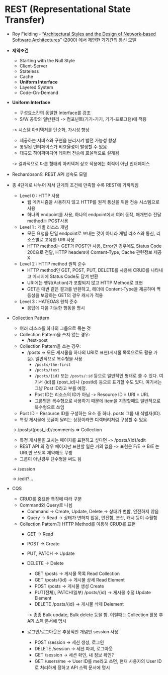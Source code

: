 # REST (Representational State Transfer)

* Roy Fielding - “[Architectural Styles and the Design of Network-based Software Architectures](https://www.ics.uci.edu/\~fielding/pubs/dissertation/top.htm)” (2000) 에서 제안한 기기간의 통신 모델



* **제약조건**
  * Starting with the Null Style
  * Client-Server
  * Stateless
  * Cache
  * **Uniform Interface**
  * Layered System
  * Code-On-Demand



*   **Uniform Interface**

    * 구성요소간의 동일한 Interface를 강조
    * S/W 공학의 일반원리 -> 컴포넌트(기기-기기, 기기-프로그램)에 적용

    \->  시스템 아키텍처를 단순화, 가시성 향상

    * 제공하는 서비스와 구현을 분리시켜 발전 가능성 향상
    * 통일된 인터페이스가 비효율성이 발생할 수 있음
    * 대규모 하이퍼미디어 데이터 전송에 효율적으로 설계됨

    \-> 결과적으로 다른 형태의 아키텍처 상호 작용에는 최적이 아닌 인터페이스



* Rechardoson의 REST API 성숙도 모델
* 총 4단계로 나누어 져서 단계의 조건에 만족할 수록 REST에 가까워짐
  * Level 0 : HTTP 사용
    * 웹 메커니즘을 사용하지 않고 HTTP를 원격 통신을 위한 전송 시스템으로 사용
    * 하나의 endpoint를 사용, 하나의 endpoint에서 여러 동작, 매개변수 전달 method는 POST사용
  * Level 1 : 개별 리소스 개념
    * 모든 요청을 단일 endpoint로 보내는 것이 아니라 개별 리소스와 통신, 리소스별로 고유한 URI 사용
    * HTTP method는 GET과 POST만 사용,  Error인 경우에도 Status Code 200으로 전달, HTTP headers에 Content-Type, Cache 관련정보 제공 X
  * Level 2 : HTTP method 원칙 준수
    * HTTP method인 GET, POST, PUT, DELETE를 사용해 CRUD를 나타내고 메시지에 Status Code도 담겨 반환
    * URI에는 행위(Action)가 포함되지 않고 HTTP Method로 표현
    * GET은 매번 같은 결과를 반환하고, 헤더에 Content-Type을 제공하며 멱등성을 보장하는 GET의 경우 캐시가 적용
  * Level 3 : HATEOAS 원칙 준수
    * 응답에 다음 가능한 행동을 명시



*   Collection Pattern

    * 여러 리소스를 하나의 그룹으로 묶는 것
    * Collection Pattern을 쓰지 않는 경우:
      * /test-post
    * Collection Pattern을 쓰는 경우:
      * /posts ⇒ 모든 게시물을 하나의 URI로 표현(게시물 목록으로도 활용 가능). 일반적으로 복수형을 사용
        * `/posts/the-first`
        * `/posts/test`
        * `/posts/{id}` 또는 `/posts/:id` 등으로 일반적인 형태로 쓸 수 있다. 여기서 {id}를 {post\_id}나 {postId} 등으로 표기할 수도 있다. 여기서는 그냥 Post ID라고 부를 예정.
        * Post ID는 리소스의 ID가 아님 -> Resource ID = URI = URL
        * 그룹명은 복수형으로 사용하기 때문에 Item을 지정할때도 일반적으로 복수형으로 쓰임
    * Post ID = Resource ID를 구성하는 요소 중 하나. posts 그룹 내 식별자(ID).
    * 특정 게시물에 댓글이 달리는 상황이라면 디렉터리처럼 구성할 수 있음

    \-> /posts/{post\_id}/comments => Collection

    * 특정 게시물을 고치는 페이지를 표현하고 싶다면 -> /posts/{id}/edit
    * REST API 의 경우 페이지만 표현할 일은 거의 없음 -> 표현은 F/E -> B/E 는 URL만 쓰도록 제약해도 무방
    * 그룹이 아닌경우 단수형을 써도 됨

    \-> /session

    \-> /edit?...



* CQS
  * CRUD를 중요한 특징에 따라 구분
  * Command와 Query로 나뉨
    * Command -> Create, Update, Delete -> 상태가 변함, 안전하지 않음
    * Query -> Read -> 상태가 변하지 않음, 안전함, 분산, 캐시 등이 수월함
  * Collection Pattern과 HTTP Method를 이용해 CRUD를 표현
    * GET -> Read
    * POST -> Create
    * PUT, PATCH -> Update
    *   DELETE -> Delete

        * GET /posts -> 게시물 목록 Read Collection
        * GET /posts/{id} -> 게시물 상세 Read Element
        * POST /posts -> 게시물 생성 Create
        * PUT(전체), PATCH(일부) /posts/{id} -> 게시물 수정 Update Element
        * DELETE /posts/{id} -> 게시물 삭제 Delement

        \-> 종종 Bulk update, Bulk delete 등을 함. 이럴때는 Collection 활용 후 API 스펙 문서에 명시
    * 로그인/로그아웃은 추상적인 개념인 session 사용
      * POST /session -> 세션 생성, 로그인
      * DELETE /session -> 세션 파괴, 로그아웃
      * GET /session -> 세션 확인, 내 정보 확인?
      * GET /users/me -> User ID를 me라고 쓰면, 현재 사용자의 User ID로 처리하게 정하고 API 스펙 문서에 명시

